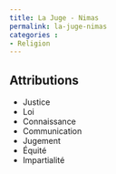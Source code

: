 ```yaml
---
title: La Juge - Nimas
permalink: la-juge-nimas
categories :
- Religion
---
```


## Attributions
- Justice
- Loi
- Connaissance
- Communication
- Jugement
- Équité
- Impartialité
